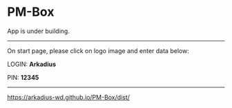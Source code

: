 # PM-Box

App is under building.

---

On start page, please click on logo image and enter data below:

LOGIN: **Arkadius**

PIN: **12345**

---

https://arkadius-wd.github.io/PM-Box/dist/
